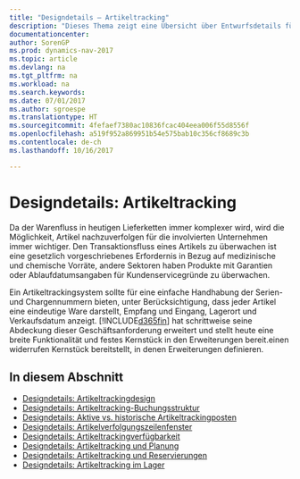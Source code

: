 ```yaml
---
title: "Designdetails – Artikeltracking"
description: "Dieses Thema zeigt eine Übersicht über Entwurfsdetails für Artikeltracking."
documentationcenter: 
author: SorenGP
ms.prod: dynamics-nav-2017
ms.topic: article
ms.devlang: na
ms.tgt_pltfrm: na
ms.workload: na
ms.search.keywords: 
ms.date: 07/01/2017
ms.author: sgroespe
ms.translationtype: HT
ms.sourcegitcommit: 4fefaef7380ac10836fcac404eea006f55d8556f
ms.openlocfilehash: a519f952a869951b54e575bab10c356cf8689c3b
ms.contentlocale: de-ch
ms.lasthandoff: 10/16/2017

---
```

# <a name="design-details-item-tracking"></a>Designdetails: Artikeltracking
Da der Warenfluss in heutigen Lieferketten immer komplexer wird, wird die Möglichkeit, Artikel nachzuverfolgen für die involvierten Unternehmen immer wichtiger. Den Transaktionsfluss eines Artikels zu überwachen ist eine gesetzlich vorgeschriebenes Erfordernis in Bezug auf medizinische und chemische Vorräte, andere Sektoren haben Produkte mit Garantien oder Ablaufdatumsangaben für Kundenservicegründe zu überwachen.  

Ein Artikeltrackingsystem sollte für eine einfache Handhabung der Serien- und Chargennummern bieten, unter Berücksichtigung, dass jeder Artikel eine eindeutige Ware darstellt, Empfang und Eingang, Lagerort und Verkaufsdatum anzeigt. [!INCLUDE[d365fin](includes/d365fin_md.md)] hat schrittweise seine Abdeckung dieser Geschäftsanforderung erweitert und stellt heute eine breite Funktionalität und festes Kernstück in den Erweiterungen bereit.einen widerrufen Kernstück bereitstellt, in denen Erweiterungen definieren.  

## <a name="in-this-section"></a>In diesem Abschnitt  
* [Designdetails: Artikeltrackingdesign](design-details-item-tracking-design.md)  
* [Designdetails: Artikeltracking-Buchungsstruktur](design-details-item-tracking-posting-structure.md)  
* [Designdetails: Aktive vs. historische Artikeltrackingposten](design-details-active-versus-historic-item-tracking-entries.md)  
* [Designdetails: Artikelverfolgungszeilenfenster](design-details-item-tracking-lines-window.md)  
* [Designdetails: Artikeltrackingverfügbarkeit](design-details-item-tracking-availability.md)  
* [Designdetails: Artikeltracking und Planung](design-details-item-tracking-and-planning.md)  
* [Designdetails: Artikeltracking und Reservierungen](design-details-item-tracking-and-reservations.md)  
* [Designdetails: Artikeltracking im Lager](design-details-item-tracking-in-the-warehouse.md)

